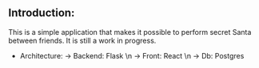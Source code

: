## Introduction:

This is a simple application that makes it possible to perform secret Santa between friends. It is still a work in progress. 
- Architecture:
    -> Backend: Flask \n
    -> Front: React  \n
    -> Db: Postgres

